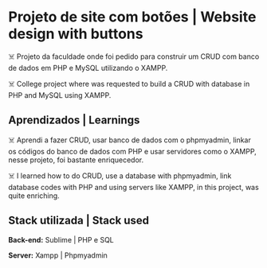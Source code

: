 # Projeto de site com botões | Website design with buttons

☠️ Projeto da faculdade onde foi pedido para construir 
um CRUD com banco de dados em PHP e MySQL utilizando 
o XAMPP.

☠️ College project where was requested to build a CRUD 
with database in PHP and MySQL using XAMPP.
## Aprendizados | Learnings

☠️ Aprendi a fazer CRUD, usar banco de dados com o
phpmyadmin, linkar os códigos do banco de dados com
PHP e usar servidores como o XAMPP, nesse projeto, foi
bastante enriquecedor.

☠️ I learned how to do CRUD, use a database with
phpmyadmin, link database codes with
PHP and using servers like XAMPP, in this project, was
quite enriching.

## Stack utilizada | Stack used

**Back-end:** Sublime | PHP e SQL

**Server:** Xampp | Phpmyadmin 

